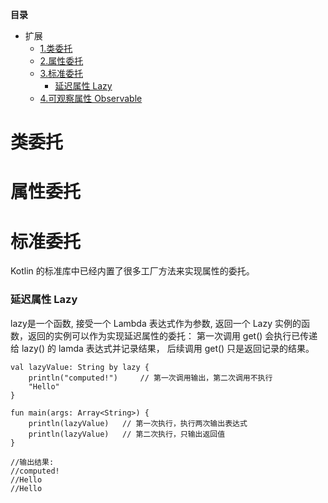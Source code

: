 **目录**

<!--- TOC -->

* 扩展
  *   [1.类委托](#类委托)
  *   [2.属性委托](#属性委托)
  *   [3.标准委托](#标准委托)
      *  [延迟属性 Lazy](#延迟属性-lazy)
  *   [4.可观察属性 Observable](#可观察属性-observable)
  
  
# 类委托


# 属性委托

# 标准委托
Kotlin 的标准库中已经内置了很多工厂方法来实现属性的委托。

### 延迟属性 Lazy
lazy是一个函数, 接受一个 Lambda 表达式作为参数, 返回一个 Lazy <T>
实例的函数，返回的实例可以作为实现延迟属性的委托： 第一次调用 get() 会执行已传递给
lazy() 的 lamda 表达式并记录结果， 后续调用 get() 只是返回记录的结果。

```
val lazyValue: String by lazy {
    println("computed!")     // 第一次调用输出，第二次调用不执行
    "Hello"
}

fun main(args: Array<String>) {
    println(lazyValue)   // 第一次执行，执行两次输出表达式
    println(lazyValue)   // 第二次执行，只输出返回值
}

//输出结果:
//computed!
//Hello
//Hello
```

